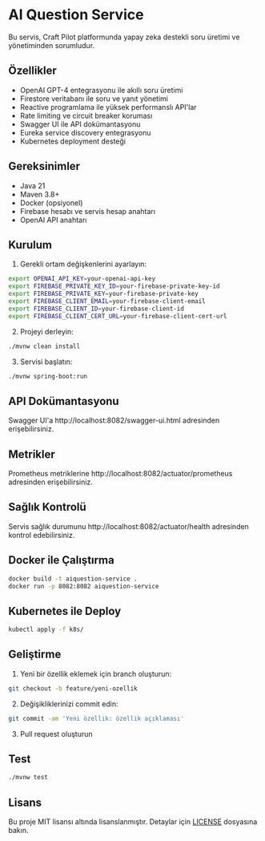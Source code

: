 # AI Question Service

Bu servis, Craft Pilot platformunda yapay zeka destekli soru üretimi ve yönetiminden sorumludur.

## Özellikler

- OpenAI GPT-4 entegrasyonu ile akıllı soru üretimi
- Firestore veritabanı ile soru ve yanıt yönetimi
- Reactive programlama ile yüksek performanslı API'lar
- Rate limiting ve circuit breaker koruması
- Swagger UI ile API dokümantasyonu
- Eureka service discovery entegrasyonu
- Kubernetes deployment desteği

## Gereksinimler

- Java 21
- Maven 3.8+
- Docker (opsiyonel)
- Firebase hesabı ve servis hesap anahtarı
- OpenAI API anahtarı

## Kurulum

1. Gerekli ortam değişkenlerini ayarlayın:

```bash
export OPENAI_API_KEY=your-openai-api-key
export FIREBASE_PRIVATE_KEY_ID=your-firebase-private-key-id
export FIREBASE_PRIVATE_KEY=your-firebase-private-key
export FIREBASE_CLIENT_EMAIL=your-firebase-client-email
export FIREBASE_CLIENT_ID=your-firebase-client-id
export FIREBASE_CLIENT_CERT_URL=your-firebase-client-cert-url
```

2. Projeyi derleyin:

```bash
./mvnw clean install
```

3. Servisi başlatın:

```bash
./mvnw spring-boot:run
```

## API Dokümantasyonu

Swagger UI'a http://localhost:8082/swagger-ui.html adresinden erişebilirsiniz.

## Metrikler

Prometheus metriklerine http://localhost:8082/actuator/prometheus adresinden erişebilirsiniz.

## Sağlık Kontrolü

Servis sağlık durumunu http://localhost:8082/actuator/health adresinden kontrol edebilirsiniz.

## Docker ile Çalıştırma

```bash
docker build -t aiquestion-service .
docker run -p 8082:8082 aiquestion-service
```

## Kubernetes ile Deploy

```bash
kubectl apply -f k8s/
```

## Geliştirme

1. Yeni bir özellik eklemek için branch oluşturun:

```bash
git checkout -b feature/yeni-ozellik
```

2. Değişikliklerinizi commit edin:

```bash
git commit -am 'Yeni özellik: özellik açıklaması'
```

3. Pull request oluşturun

## Test

```bash
./mvnw test
```

## Lisans

Bu proje MIT lisansı altında lisanslanmıştır. Detaylar için [LICENSE](LICENSE) dosyasına bakın.
